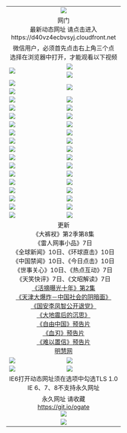 ﻿<table>
  <tr></tr>
  <tr><td colspan=2 align=center><img src="https://cloud.githubusercontent.com/assets/11880933/13434984/f430fae2-e012-11e5-814f-c2df1e82b247.jpg" /></td></tr>
  <tr><td colspan=2 align=center>网门<br>最新动态网址 请点击进入
<br>https://d40vz4ecbvsyj.cloudfront.net
    </td>
  </tr>
  <tr>
    <td colspan=2 align=center>微信用户，必须首先点击右上角三个点<br>选择在浏览器中打开，才能观看以下视频</td>
  </tr>
  <tr>
    <td rowspan=2><a href="https://d40vz4ecbvsyj.cloudfront.net/ogUP.aspx?name=11DKC.mp4&count=T:2,2:8,1:16&from=github" target="_blank"><img src="https://d40vz4ecbvsyj.cloudfront.net/Up/11DKC1.jpg" /></a></td> 
    <td><div><a href="https://d40vz4ecbvsyj.cloudfront.net/ogUP.aspx?name=LRWS.mp4&count=7B:9,6B:44,5A:10,5B:35,4A:14,4B:19,3A:10,3B:26,2A:16,2B:21,1A:23,1B:29&current=7B:9" target="_blank"><img src="https://d40vz4ecbvsyj.cloudfront.net/Up/LRWS.jpg" /></a></td>
   </tr>
  <tr>
    <td><a href="https://d40vz4ecbvsyj.cloudfront.net/ogNiceVedio.aspx" target="_blank"><img src="https://d40vz4ecbvsyj.cloudfront.net/Up/TGKDY.jpg" /></a></td>
  </tr>
  <tr>
    <td><a href="https://d40vz4ecbvsyj.cloudfront.net/ogUP.aspx?name=JQR.mp4&count=2" target="_blank"><img src="https://d40vz4ecbvsyj.cloudfront.net/Up/JQR.jpg" /></a></td>   
    <td rowspan=2><a href="https://d40vz4ecbvsyj.cloudfront.net/ogUP.aspx?name=JP.mp4&count=9" target="_blank"><img src="https://d40vz4ecbvsyj.cloudfront.net/Up/JP.jpg" /></td>
  </tr>
  <tr>
    <td><a href="https://d40vz4ecbvsyj.cloudfront.net/ogUP.aspx?name=WH.mp4" target="_blank"><img src="https://d40vz4ecbvsyj.cloudfront.net/Up/WH.jpg" /></a></td>
  </tr>
  <tr>
    <td><a href="https://d40vz4ecbvsyj.cloudfront.net/ogUP.aspx?name=SSZJ.mp4&count=480P:9,S:2" target="_blank"><img src="https://d40vz4ecbvsyj.cloudfront.net/Up/SSZJ.jpg" /></a></td>
    <td><a href="https://d40vz4ecbvsyj.cloudfront.net/ogUP.aspx?name=ZY.mp4&count=2015:16" target="_blank"><img src="https://d40vz4ecbvsyj.cloudfront.net/Up/ZY.jpg" /></a</td>
  </tr>
  <tr>
    <td><a href="https://d40vz4ecbvsyj.cloudfront.net/ogUP.aspx?name=XTFY.mp4&count=B:2,A:24" target="_blank"><img src="https://d40vz4ecbvsyj.cloudfront.net/Up/XTFY.jpg" /></a></td>
    <td><a href="https://d40vz4ecbvsyj.cloudfront.net/ogUP.aspx?name=1XQK.mp4&count=13" target="_blank"><img src="https://d40vz4ecbvsyj.cloudfront.net/Up/1XQK.jpg" /></a</td>
  </tr>
  <tr>
    <td><a href="https://d40vz4ecbvsyj.cloudfront.net/ogUP.aspx?name=1LYF.mp4&count=2" target="_blank"><img src="https://d40vz4ecbvsyj.cloudfront.net/Up/1LYF0.jpg" /></a></td>
    <td><a href="https://d40vz4ecbvsyj.cloudfront.net/ogUP.aspx?name=1ZGC.mp4&count=6" target="_blank"><img src="https://d40vz4ecbvsyj.cloudfront.net/Up/1ZGC0.jpg" /></a></td>
  </tr>
  <tr>
    <td><a href="https://d40vz4ecbvsyj.cloudfront.net/ogUP.aspx?name=1ZKM.mp4&count=3&current=3" target="_blank"><img src="https://d40vz4ecbvsyj.cloudfront.net/Up/1ZKM0.jpg" /></a></td>  
    <td><a href="https://d40vz4ecbvsyj.cloudfront.net/ogUP.aspx?name=1WWY.mp4&count=6&current=6" target="_blank"><img src="https://d40vz4ecbvsyj.cloudfront.net/Up/1WWY0.jpg" /></a></td>
  </tr>
  <tr>
    <td><a href="https://d40vz4ecbvsyj.cloudfront.net/ogUP.aspx?name=10JGY.mp4&count=3" target="_blank"><img src="https://d40vz4ecbvsyj.cloudfront.net/Up/10JGY0.jpg" /></a></td>
    <td><a href="https://d40vz4ecbvsyj.cloudfront.net/ogUP.aspx?name=10CYS.mp4&count=2" target="_blank"><img src="https://d40vz4ecbvsyj.cloudfront.net/Up/10CYS0.jpg" /></a></td>
  </tr>
  <tr>
    <td><a href="https://d40vz4ecbvsyj.cloudfront.net/ogUP.aspx?name=4SQQ.mp4&count=201603:8,201602:20,201601:21&current=201603:8" target="_blank"><img src="https://d40vz4ecbvsyj.cloudfront.net/Up/4SQQ0.jpg"/></a></td>
    <td><a href="https://d40vz4ecbvsyj.cloudfront.net/ogUP.aspx?name=4SHQ.mp4&count=201603:10,201602:27,201601:28&current=201603:10" target="_blank"><img src="https://d40vz4ecbvsyj.cloudfront.net/Up/4SHQ0.jpg"/></a></td>
  </tr>
  <tr>
    <td><a href="https://d40vz4ecbvsyj.cloudfront.net/ogUP.aspx?name=4SZG.mp4&count=201603:9,201602:21,201601:23&current=201603:9" target="_blank"><img src="https://d40vz4ecbvsyj.cloudfront.net/Up/4SZG0.jpg"/></a></td>
    <td><a href="https://d40vz4ecbvsyj.cloudfront.net/ogUP.aspx?name=4SDJ.mp4&count=201603A:9,201603B:6,201602A:24,201602B:7,201601A:48,201601B:6&current=201603A:9" target="_blank"><img src="https://d40vz4ecbvsyj.cloudfront.net/Up/4SDJ0.jpg"/></a></td>
  </tr>
  <tr>
    <td><a href="https://d40vz4ecbvsyj.cloudfront.net/ogUP.aspx?name=4SGX.mp4&count=201603:2&current=201603:2" target="_blank"><img src="https://d40vz4ecbvsyj.cloudfront.net/Up/4SGX0.jpg"/></a></td>
    <td><a href="https://d40vz4ecbvsyj.cloudfront.net/ogUP.aspx?name=4SHD.mp4&count=201603:3&current=201603:1" target="_blank"><img src="https://d40vz4ecbvsyj.cloudfront.net/Up/4SHD0.jpg"/></a></td>
  </tr>
  <tr>
    <td><a href="https://d40vz4ecbvsyj.cloudfront.net/ogUP.aspx?name=4CTX.mp4&count=201603:2,201602:3,201601:4&current=201603:2" target="_blank"><img src="https://d40vz4ecbvsyj.cloudfront.net/Up/4CTX0.jpg"/></a></td>
    <td><a href="https://d40vz4ecbvsyj.cloudfront.net/ogUP.aspx?name=4CWZ.mp4&count=201603:1,201602:4,201601:4&current=201603:1" target="_blank"><img src="https://d40vz4ecbvsyj.cloudfront.net/Up/4CWZ0.jpg"/></a></td>
  </tr>
  <tr>
    <td><a href="https://d40vz4ecbvsyj.cloudfront.net/onUP.aspx?name=https://d2t6x1lwzcff38.cloudfront.net/" target="_blank"><img src="https://d40vz4ecbvsyj.cloudfront.net/Up/0DTW.jpg"/></a></td>
    <td><a href="https://d40vz4ecbvsyj.cloudfront.net/onUP.aspx?name=https://d240ns8up8earz.cloudfront.net/acenter/" target="_blank"><img src="https://d40vz4ecbvsyj.cloudfront.net/Up/0TDW.jpg" /></a></td>
  </tr>
  <tr>
    <td><a href="https://d40vz4ecbvsyj.cloudfront.net/onUP.aspx?name=https://d4508d6vomz2p.cloudfront.net/gb/nsc413.htm" target="_blank"><img src="https://d40vz4ecbvsyj.cloudfront.net/Up/0DJY.jpg" /></a></td>
    <td><a href="https://d40vz4ecbvsyj.cloudfront.net/onUP.aspx?name=https://d3bxwq7vzudb5l.cloudfront.net/xtr/gb/prog204.html" target="_blank"><img src="https://d40vz4ecbvsyj.cloudfront.net/Up/0XTR.jpg" /></a></td>
  </tr>
  <tr>
    <td><a href="https://d40vz4ecbvsyj.cloudfront.net/onUP.aspx?name=https://d3aj00iefsmfgc.cloudfront.net/" target="_blank"><img src="https://d40vz4ecbvsyj.cloudfront.net/Up/0MHW.jpg" /></a></td>
    <td><a href="https://d40vz4ecbvsyj.cloudfront.net/onUP.aspx?name=https://d1sbg9daat0zu5.cloudfront.net/" target="_blank"><img src="https://d40vz4ecbvsyj.cloudfront.net/Up/0ZJW.jpg" /></a></td>
  </tr>
  <tr>
    <td><a href="https://d40vz4ecbvsyj.cloudfront.net/ogUP.aspx?name=0FG.zip" target="_blank"><img src="https://d40vz4ecbvsyj.cloudfront.net/Up/0FG.jpg" /></a></td>
    <td><a href="https://d40vz4ecbvsyj.cloudfront.net/ogUP.aspx?name=0FGA.apk" target="_blank"><img src="https://d40vz4ecbvsyj.cloudfront.net/Up/0FGA.jpg" /></a></td>
  </tr>
  <tr>
    <td><a href="https://d40vz4ecbvsyj.cloudfront.net/ogUP.aspx?name=0U.zip" target="_blank"><img src="https://d40vz4ecbvsyj.cloudfront.net/Up/0U.jpg" /></a></td>
    <td><a href="https://d40vz4ecbvsyj.cloudfront.net/ogUP.aspx?name=0UA.apk" target="_blank"><img src="https://d40vz4ecbvsyj.cloudfront.net/Up/0UA.jpg" /></a></td>
  </tr>
  <tr>
    <td><a href="https://d40vz4ecbvsyj.cloudfront.net/ogUP.aspx?name=0iPPOTV.zip" target="_blank"><img src="https://d40vz4ecbvsyj.cloudfront.net/Up/0iPPOTV.jpg" /></a></td>
    <td><a href="https://d40vz4ecbvsyj.cloudfront.net/ogUP.aspx?name=0iNTD.apk" target="_blank"><img src="https://d40vz4ecbvsyj.cloudfront.net/Up/0iNTD.jpg" /></a></td>
  </tr>
  <tr>
    <td colspan=2 align=center>更新<br>
      《大裤衩》第2季第8集<br>
      《雷人网事小品》7日<br>
      《全球新闻》10日、《环球直击》10日<br>
      《中国禁闻》10日、《今日点击》10日<br>
      《世事关心》10日、《热点互动》7日<br>
      《天笑快评》7日、《文昭解读》7日<br>
      <a href="https://d40vz4ecbvsyj.cloudfront.net/ogUP.aspx?name=SSZJ.mp4&count=480P:9,S:2&current=S:2" target="_blank">《活摘曝光十年》第2集</a><br>
      <a href="https://d40vz4ecbvsyj.cloudfront.net/ogUP.aspx?name=4TJDBZ.mp4" target="_blank">《天津大爆炸－中国社会的阴暗面》</a><br>
      <a href="https://d40vz4ecbvsyj.cloudfront.net/ogUP.aspx?name=4LFZ.mp4" target="_blank">《国安李凤智公开退党》</a><br>
      <a href="https://d40vz4ecbvsyj.cloudfront.net/ogUP.aspx?name=4DDZHDCS.mp4" target="_blank">《大地震后的沉思》</a><br>
      <a href="https://d40vz4ecbvsyj.cloudfront.net/ogUP.aspx?name=11ZYZG0.mp4" target="_blank">《自由中国》预告片</a><br>
      <a href="https://d40vz4ecbvsyj.cloudfront.net/ogUP.aspx?name=11XR.mp4" target="_blank">《血刃》预告片</a><br>
      <a href="https://d40vz4ecbvsyj.cloudfront.net/ogUP.aspx?name=11NYZX.mp4&count=2" target="_blank">《难以置信》预告片</a><br>
      <a href="https://d40vz4ecbvsyj.cloudfront.net/onUP.aspx?name=https://www.minghui.org/" target="_blank">明慧网</a></td>
    </td>
  </tr>
  <tr>
    <td><a href="https://d40vz4ecbvsyj.cloudfront.net/ogNice.aspx" target="_blank"><img src="https://d40vz4ecbvsyj.cloudfront.net/Up/0WCYY.jpg" /></a></td>
    <td><a href="https://d40vz4ecbvsyj.cloudfront.net/onCO.aspx?ob=600%E4%BA%8B%E7%89%A9&op=%E5%A2%9E%E5%88%A0%E6%94%B9&args=WH1~%23%E7%B1%BB%E5%9E%8B6%E6%96%B0%E9%97%BB%7c%23%E7%B1%BB%E5%9E%8B6%E8%AF%84%E8%AE%BA&mode=" target="_blank"><img src="https://d40vz4ecbvsyj.cloudfront.net/Up/0WZTT.jpg" /></a></td> 
  </tr>
  <tr>
    <td><a href="https://d40vz4ecbvsyj.cloudfront.net/ogDY.aspx" target="_blank"><img src="https://d40vz4ecbvsyj.cloudfront.net/Up/0FK.jpg" /></a></td>
    <td><a href="https://d40vz4ecbvsyj.cloudfront.net/ogST.aspx" target="_blank"><img src="https://d40vz4ecbvsyj.cloudfront.net/Up/0ST.jpg" /></a></td> 
  </tr>
  <tr>
    <td colspan=2 align=center>IE6打开动态网址须在选项中勾选TLS 1.0<br/>IE 6、7、8不支持永久网址<br/>
      <!--微信可扫描以下临时二维码<br/>https://bit.ly/1mBQHW8<br/><a href="https://d40vz4ecbvsyj.cloudfront.net/Up/0WMGDL3.png" target="_blank"><img src="https://d40vz4ecbvsyj.cloudfront.net/Up/0WMGD3.png"/></a><br-->
  </tr>
  <tr>
    <td colspan=2 align=center>永久网址 请收藏<br/><a href="https://git.io/ogate" target="_blank">https://git.io/ogate</a><br/><a href="https://d40vz4ecbvsyj.cloudfront.net/Up/0WMGDL2.png" target="_blank"><img src="https://d40vz4ecbvsyj.cloudfront.net/Up/0WMGD2.png"/></a></td>
  </tr>
  <tr>
    <td colspan=2 align=center><a href="https://d40vz4ecbvsyj.cloudfront.net/ogUP.aspx?name=0oGate.apk" target="_blank"><img src="https://d40vz4ecbvsyj.cloudfront.net/Up/0WMAZ.jpg" /></a></td>
  </tr>
  <!--tr>
    <td colspan=2 align=center>可能失效的动态网址
    </td>
  </tr-->
</table>
